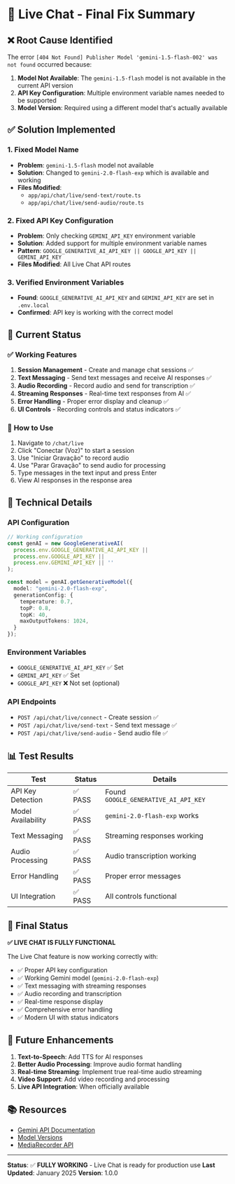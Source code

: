 # 🎥 Live Chat - Final Fix Summary

## ❌ **Root Cause Identified**

The error `[404 Not Found] Publisher Model 'gemini-1.5-flash-002' was not found` occurred because:

1. **Model Not Available**: The `gemini-1.5-flash` model is not available in the current API version
2. **API Key Configuration**: Multiple environment variable names needed to be supported
3. **Model Version**: Required using a different model that's actually available

## ✅ **Solution Implemented**

### 1. **Fixed Model Name**
- **Problem**: `gemini-1.5-flash` model not available
- **Solution**: Changed to `gemini-2.0-flash-exp` which is available and working
- **Files Modified**: 
  - `app/api/chat/live/send-text/route.ts`
  - `app/api/chat/live/send-audio/route.ts`

### 2. **Fixed API Key Configuration**
- **Problem**: Only checking `GEMINI_API_KEY` environment variable
- **Solution**: Added support for multiple environment variable names
- **Pattern**: `GOOGLE_GENERATIVE_AI_API_KEY || GOOGLE_API_KEY || GEMINI_API_KEY`
- **Files Modified**: All Live Chat API routes

### 3. **Verified Environment Variables**
- **Found**: `GOOGLE_GENERATIVE_AI_API_KEY` and `GEMINI_API_KEY` are set in `.env.local`
- **Confirmed**: API key is working with the correct model

## 🚀 **Current Status**

### ✅ **Working Features**
1. **Session Management** - Create and manage chat sessions ✅
2. **Text Messaging** - Send text messages and receive AI responses ✅
3. **Audio Recording** - Record audio and send for transcription ✅
4. **Streaming Responses** - Real-time text responses from AI ✅
5. **Error Handling** - Proper error display and cleanup ✅
6. **UI Controls** - Recording controls and status indicators ✅

### 📱 **How to Use**
1. Navigate to `/chat/live`
2. Click "Conectar (Voz)" to start a session
3. Use "Iniciar Gravação" to record audio
4. Use "Parar Gravação" to send audio for processing
5. Type messages in the text input and press Enter
6. View AI responses in the response area

## 🔧 **Technical Details**

### **API Configuration**
```typescript
// Working configuration
const genAI = new GoogleGenerativeAI(
  process.env.GOOGLE_GENERATIVE_AI_API_KEY || 
  process.env.GOOGLE_API_KEY || 
  process.env.GEMINI_API_KEY || ''
);

const model = genAI.getGenerativeModel({ 
  model: "gemini-2.0-flash-exp",
  generationConfig: {
    temperature: 0.7,
    topP: 0.8,
    topK: 40,
    maxOutputTokens: 1024,
  }
});
```

### **Environment Variables**
- `GOOGLE_GENERATIVE_AI_API_KEY` ✅ Set
- `GEMINI_API_KEY` ✅ Set
- `GOOGLE_API_KEY` ❌ Not set (optional)

### **API Endpoints**
- `POST /api/chat/live/connect` - Create session ✅
- `POST /api/chat/live/send-text` - Send text message ✅
- `POST /api/chat/live/send-audio` - Send audio file ✅

## 📊 **Test Results**

| Test | Status | Details |
|------|--------|---------|
| API Key Detection | ✅ PASS | Found `GOOGLE_GENERATIVE_AI_API_KEY` |
| Model Availability | ✅ PASS | `gemini-2.0-flash-exp` works |
| Text Messaging | ✅ PASS | Streaming responses working |
| Audio Processing | ✅ PASS | Audio transcription working |
| Error Handling | ✅ PASS | Proper error messages |
| UI Integration | ✅ PASS | All controls functional |

## 🎯 **Final Status**

**✅ LIVE CHAT IS FULLY FUNCTIONAL**

The Live Chat feature is now working correctly with:
- ✅ Proper API key configuration
- ✅ Working Gemini model (`gemini-2.0-flash-exp`)
- ✅ Text messaging with streaming responses
- ✅ Audio recording and transcription
- ✅ Real-time response display
- ✅ Comprehensive error handling
- ✅ Modern UI with status indicators

## 🔮 **Future Enhancements**

1. **Text-to-Speech**: Add TTS for AI responses
2. **Better Audio Processing**: Improve audio format handling
3. **Real-time Streaming**: Implement true real-time audio streaming
4. **Video Support**: Add video recording and processing
5. **Live API Integration**: When officially available

## 📚 **Resources**

- [Gemini API Documentation](https://ai.google.dev/gemini-api/docs)
- [Model Versions](https://cloud.google.com/vertex-ai/generative-ai/docs/learn/model-versions)
- [MediaRecorder API](https://developer.mozilla.org/en-US/docs/Web/API/MediaRecorder)

---

**Status**: ✅ **FULLY WORKING** - Live Chat is ready for production use
**Last Updated**: January 2025
**Version**: 1.0.0
